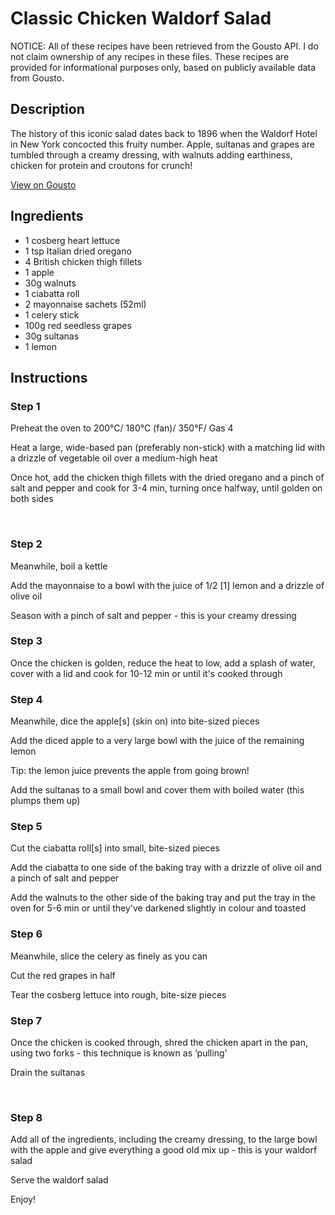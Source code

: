 # Classic Chicken Waldorf Salad

NOTICE: All of these recipes have been retrieved from the Gousto API. I do not claim ownership of any recipes in these files. These recipes are provided for informational purposes only, based on publicly available data from Gousto.

## Description

The history of this iconic salad dates back to 1896 when the Waldorf Hotel in New York concocted this fruity number. Apple, sultanas and grapes are tumbled through a creamy dressing, with walnuts adding earthiness, chicken for protein and croutons for crunch! 

[View on Gousto](https://www.gousto.co.uk/recipes/cookbook/classic-chicken-waldorf-salad)

## Ingredients

- 1 cosberg heart lettuce
- 1 tsp Italian dried oregano
- 4 British chicken thigh fillets
- 1 apple 
- 30g walnuts 
- 1 ciabatta roll
- 2 mayonnaise sachets (52ml)
- 1 celery stick
- 100g red seedless grapes 
- 30g sultanas
- 1 lemon

## Instructions


### Step 1

Preheat the oven to 200&deg;C/ 180&deg;C (fan)/ 350&deg;F/ Gas 4


Heat a large, <span class="text-highlight">wide-based pan</span> (preferably non-stick) with a matching lid with a drizzle of vegetable oil over a medium-high heat


Once hot, add the chicken thigh fillets with the dried&nbsp;oregano and a pinch of salt and pepper and cook for 3-4 min, turning once halfway, until golden on both sides


&nbsp;


### Step 2

Meanwhile, boil a kettle


Add the mayonnaise to a bowl with the juice of 1/2&nbsp;<span class="text-danger">[1]</span> lemon and a drizzle of olive oil


Season with a pinch of salt and pepper - this is your creamy dressing


### Step 3

Once the chicken is golden, reduce the heat to low, add a splash of water, cover with a lid and&nbsp;cook for 10-12 min or until it's cooked through


### Step 4

Meanwhile, dice the apple<span class="text-danger">[s]</span> (skin on) into bite-sized pieces


Add the diced apple to a very large bowl with the juice of the remaining lemon


Tip: the lemon juice&nbsp;prevents the apple from going brown!


Add the sultanas to a small bowl and cover them with&nbsp;boiled water (this plumps them up)


### Step 5

Cut the ciabatta roll<span class="text-danger">[s]</span> into small, bite-sized pieces&nbsp;


Add the ciabatta&nbsp;to one side of the baking tray with a drizzle of olive oil and a pinch of salt and pepper&nbsp;


Add the walnuts to the other side of the baking tray and put the tray in the oven for 5-6 min or until they've darkened slightly in colour and toasted&nbsp;


### Step 6

Meanwhile, slice the celery&nbsp;as finely as you can


Cut the red grapes in half&nbsp;


Tear the cosberg lettuce&nbsp;into rough, bite-size pieces


### Step 7

Once the chicken is cooked through, shred the chicken apart in the pan, using two forks - this technique is known as &lsquo;pulling'


Drain the sultanas


&nbsp;

### Step 8

Add&nbsp;all of the&nbsp;ingredients, including the creamy dressing, to the large&nbsp;bowl with the apple and&nbsp;give everything a good old mix up - this is your waldorf salad


Serve the waldorf salad


Enjoy!

